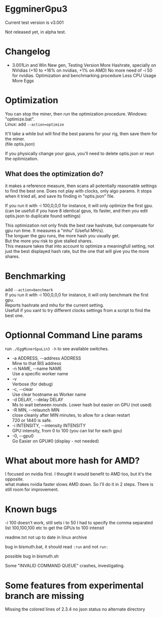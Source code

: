 # EggminerGpu3

Current test version is v3.001

Not released yet, in alpha test.

# Changelog

* 3.001Lin and Win
New gen, Testing Version
More Hashrate, specially on NVidias (+10 to +16% on nvidias, +1% on AMD)
No more need of -i 50 for nvidias.
Optimization and benchmarking procedure
Less CPU Usage
More Eggs

# Optimization

You can stop the miner, then run the optimization procedure.
Windows: "optimize.bat".  
Linux: add `--action=optimize`

It'll take a while but will find the best params for your rig, then save them for the miner.  
(file optis.json)

If you physically change your gpus, you'll need to delete optis.json or reun the optimization.

## What does the optimization do?
it makes a reference measure, then scans all potentially reasonable settings to find the best one.
Does not play with clocks, only algo params.
It stops when it tried all, and save its finding in "optis.json" file.

If you run it with -i 100,0,0,0 for instance, it will only optimize the first gpu.  
(can be usefull if you have 8 identical gpus, its faster, and then you edit optis.json to duplicate found settings)

This optimization not only finds the best raw hashrate, but compensate for gpu run time. It measures a "mhu" (Useful MH/s).  
The longuer the gpu runs, the more hash you usually get.  
But the more you risk to give stalled shares.  
This measure takes that into account to optimize a meaningfull setting, not just the best displayed hash rate, but the one that will give you the more shares.

# Benchmarking

add `--action=benchmark`  
If you run it with -i 100,0,0,0 for instance, it will only benchmark the first gpu.  
Reports hashrate and mhu for the current setting.  
Usefull if you xant to try different clocks settings from a script to find the best one.


# Optionnal Command Line params
run `./EggMinerGpuLin3 -h` to see available switches.
  
  * -a ADDRESS, --address ADDRESS  
  Mine to that BIS address
  * -n NAME, --name NAME  
  Use a specific worker name
  * -v                 
  Verbose (for debug)
  * -c, --clear           
  Use clear hostname as Worker name
  * -d DELAY, --delay DELAY                         
  Ms to wait between rounds. Lower hash but easier on GPU (not used)
  * -R MIN, --relaunch MIN  
  close cleanly after MIN minutes, to allow for a clean restart  
  720 or 1440 is safe.
  * -i INTENSITY, --intensity INTENSITY  
  GPU intensity, from 0 to 100 (you can list for each gpu)
  * -0, --gpu0           
  Go Easier on GPU#0 (display - not needed)

# What about more hash for AMD?

I focused on nvidia first. I thought it would benefit to AMD too, but it's the opposite.  
what makes nvidia faster slows AMD down. So I'll do it in 2 steps. There is still room for improvement.

# Known bugs

-i 100 doesn’t work, still sets i to 50
I had to specify the comma separated list 100,100,100 etc to get the GPUs to 100 intensit

readme.txt not up to date in linux archive

bug in bismuth.bat, it should read `:run` and not `run:`

possible bug in bismuth.sh

Some "INVALID COMMAND QUEUE" crashes, investigating.

# Some features from experimental branch are missing

 Missing the colored lines of 2.3.4
 no json status
 no alternate directory
